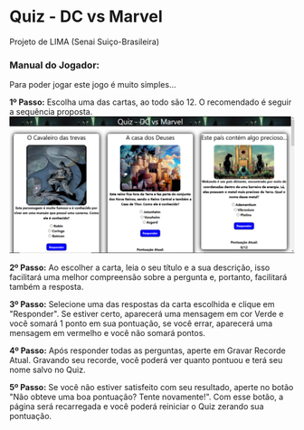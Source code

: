 <h1>Quiz - DC vs Marvel</h1>

Projeto de LIMA (Senai Suiço-Brasileira)

<h3>Manual do Jogador:</h3>

Para poder jogar este jogo é muito simples...

<strong>1º Passo:</strong> Escolha uma das cartas, ao todo são 12. O recomendado é seguir a sequência proposta.
![Image](https://github.com/VitorGeovani/games/blob/main/print1.png)

<strong>2º Passo:</strong> Ao escolher a carta, leia o seu título e a sua descrição, isso facilitará uma melhor compreensão sobre a pergunta e, portanto, facilitará também a resposta.

<strong>3º Passo:</strong> Selecione uma das respostas da carta escolhida e clique em "Responder". Se estiver certo, aparecerá uma mensagem em cor Verde e você somará 1 ponto em sua pontuação, se você errar, aparecerá uma mensagem em vermelho e você não somará pontos.

<strong>4º Passo:</strong> Após responder todas as perguntas, aperte em Gravar Recorde Atual. Gravando seu recorde, você poderá ver quanto pontuou e terá seu nome salvo no Quiz.

<strong>5º Passo:</strong> Se você não estiver satisfeito com seu resultado, aperte no botão "Não obteve uma boa pontuação? Tente novamente!". Com esse botão, a página será recarregada e você poderá reiniciar o Quiz zerando sua pontuação.
